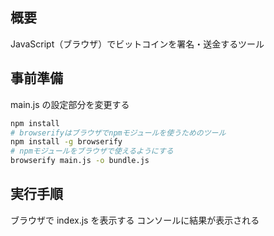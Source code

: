 ## 概要

JavaScript（ブラウザ）でビットコインを署名・送金するツール

## 事前準備

main.js の設定部分を変更する

```bash
npm install
# browserifyはブラウザでnpmモジュールを使うためのツール
npm install -g browserify
# npmモジュールをブラウザで使えるようにする
browserify main.js -o bundle.js
```

## 実行手順

ブラウザで index.js を表示する
コンソールに結果が表示される
